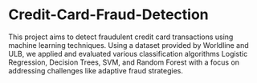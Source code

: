 # Credit-Card-Fraud-Detection
This project aims to detect fraudulent credit card transactions using machine learning techniques. Using a dataset provided by Worldline and ULB, we applied and evaluated various classification algorithms Logistic Regression, Decision Trees, SVM, and Random Forest with a focus on addressing challenges like adaptive fraud strategies.
